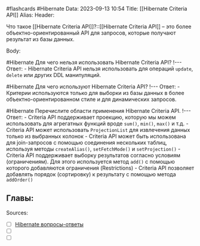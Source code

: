 #flashcards #Hibernate 
Data: 2023-09-13 10:54
Title: [[Hibernate Criteria API]]
Alias:
Header:

Что такое [[Hibernate Criteria API]]?::[[Hibernate Criteria API]] – это более объектно-ориентированный API для запросов, которые получают результат из базы данных.
<!--SR:!2023-10-27,3,150-->



Body:



#Hibernate 
Для чего нельзя использовать Hibernate Criteria API?
!---
Ответ:
	- Hibernate Criteria API нельзя использовать для операций `update`, `delete` или других DDL манипуляций.
<!--SR:!2023-10-29,10,210-->


#Hibernate 
Для чего используют Hibernate Criteria API?
!---
Ответ:
	- Критерии используются только для выборки из базы данных в более объектно-ориентированном стиле и для динамических запросов.
<!--SR:!2023-10-27,1,130-->



#Hibernate 
Перечислите области применения Hibernate Criteria API.
!---
Ответ:
	- Criteria API поддерживает проекцию, которую мы можем использовать для агрегатных функций вроде `sum()`, `min()`, `max()` и т.д.
	- Criteria API может использовать `ProjectionList` для извлечения данных только из выбранных колонок
	- Criteria API может быть использована для join-запросов с помощью соединения нескольких таблиц, используя методы `createAlias()`, `setFetchMode()` и `setProjection()`
	- Criteria API поддерживает выборку результатов согласно условиям (ограничениям). Для этого используется метод `add()` с помощью которого добавляются ограничения (Restrictions)
	- Criteria API позволяет добавлять порядок (сортировку) к результату с помощью метода `addOrder()`
<!--SR:!2023-10-27,1,130-->





Главы:
-


Sources:
- [ ] [Hibernate вопросы-ответы](https://docs.google.com/document/d/104EUUT-gv7xSalJlJu0DInzlyCVFjC5Sz2gcDoVtfyE/edit)
- [ ] []()
- [ ] []()
